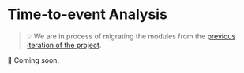 # Time-to-event Analysis

> 💡 We are in process of migrating the modules from the [previous iteration of the project](https://github.com/vanderschaarlab/clairvoyance2).

🚧 Coming soon.
